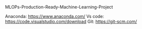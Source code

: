 MLOPs-Production-Ready-Machine-Learning-Project

Anaconda: https://www.anaconda.com/
Vs code: https://code.visualstudio.com/download
Git: https://git-scm.com/